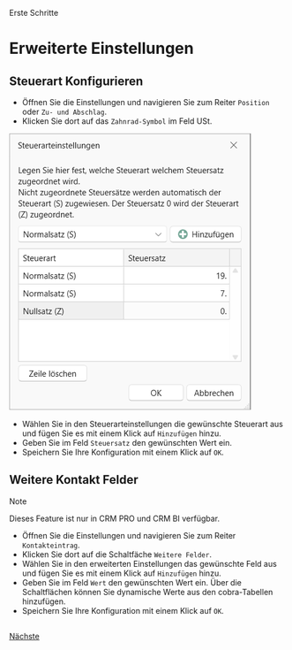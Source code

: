 Erste Schritte

# Erweiterte Einstellungen 
  
## Steuerart Konfigurieren 

- Öffnen Sie die Einstellungen und navigieren Sie zum Reiter `Position` oder `Zu- und Abschlag`. 
- Klicken Sie dort auf das `Zahnrad-Symbol` im Feld USt.

<img src="/docs/Steuerarteinstellungen.webp" alt="Steuerarteinstellungen"/> 

- Wählen Sie in den Steuerarteinstellungen die gewünschte Steuerart aus und fügen Sie es mit einem Klick auf `Hinzufügen` hinzu.
- Geben Sie im Feld `Steuersatz` den gewünschten Wert ein.
- Speichern Sie Ihre Konfiguration mit einem Klick auf `OK`.

## Weitere Kontakt Felder 

> [!NOTE]
> Dieses Feature ist nur in CRM PRO und CRM BI verfügbar.

- Öffnen Sie die Einstellungen und navigieren Sie zum Reiter `Kontakteintrag`. 
- Klicken Sie dort auf die Schaltfäche `Weitere Felder`.
- Wählen Sie in den erweiterten Einstellungen das gewünschte Feld aus und fügen Sie es mit einem Klick auf `Hinzufügen` hinzu. 
- Geben Sie im Feld `Wert` den gewünschten Wert ein. Über die Schaltflächen können Sie dynamische Werte aus den cobra-Tabellen hinzufügen. 
- Speichern Sie Ihre Konfiguration mit einem Klick auf `OK`.
##

[Nächste](./Viewer.md) 
